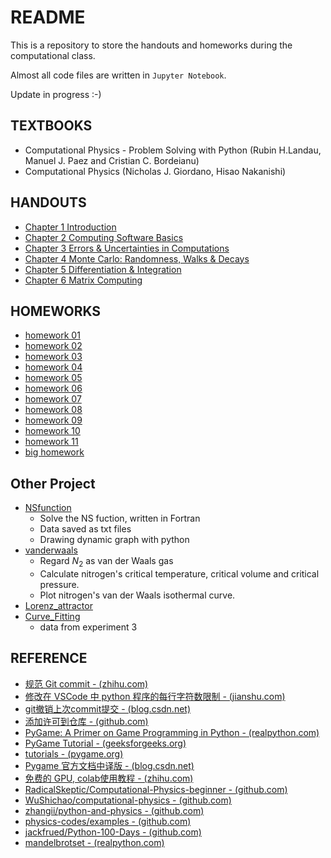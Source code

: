 # README

This is a repository to store the handouts and homeworks during the computational class.

Almost all code files are written in `Jupyter Notebook`.

Update in progress :-)

## TEXTBOOKS

- Computational Physics - Problem Solving with Python (Rubin H.Landau, Manuel J. Paez and Cristian C. Bordeianu)
- Computational Physics (Nicholas J. Giordano, Hisao Nakanishi)

## HANDOUTS

- [Chapter 1 Introduction](https://www.wolai.com/ipVk3gcUkud2YTKwZEPb7K)
- [Chapter 2 Computing Software Basics](https://www.wolai.com/xzAurnKH2wVNSgnKzZy6H4?theme=light)
- [Chapter 3 Errors & Uncertainties in Computations](https://www.wolai.com/6p6GyEXihCcttz8xr7MfMp)
- [Chapter 4 Monte Carlo: Randomness, Walks & Decays](https://www.wolai.com/qZM4YCFkrkUhDQdJs8YBMW)
- [Chapter 5 Differentiation & Integration](https://www.wolai.com/r9RV6B6a6MM8wVBNxS3Bbp)
- [Chapter 6 Matrix Computing](https://www.wolai.com/wyV54GDoiYBczC6Zys49zg)

## HOMEWORKS

- [homework 01](https://www.wolai.com/sWPQ6uNrg2wF3CyfoTwsSS)
- [homework 02](https://www.wolai.com/m8M5aMbg2Xd75VTZ2uWDwi)
- [homework 03](https://www.wolai.com/cAEEpV45BG7CS5SgqihbN9)
- [homework 04](https://www.wolai.com/66X8w6CfMompYeu7PyQaD3)
- [homework 05](https://www.wolai.com/wLet1geHqdf2sLnwnWsJGE)
- [homework 06](https://www.wolai.com/sPABBGABbG6eAePWwybbKq)
- [homework 07](https://www.wolai.com/8RBmtidm6EacLzpucbcxjA)
- [homework 08](https://www.wolai.com/2JV4BZ7ymTkrqLURSaPtwn)
- [homework 09](https://www.wolai.com/3B7WcS2kC5wYXCrusF3srJ)
- [homework 10](https://www.wolai.com/mAsXGirKouuk4jUpRdPcbv)
- [homework 11](https://www.wolai.com/di3C5FNWkYh8HUgoP27UAS)
- [big homework](https://www.wolai.com/ozBCbrPXLFMAR1BwQ6BqWZ)

## Other Project

- [NSfunction](./otherProject/NSfunction/)
  - Solve the NS fuction, written in Fortran
  - Data saved as txt files
  - Drawing dynamic graph with python
- [vanderwaals](./otherProject/vanderwaals/)
  - Regard $N_2$ as van der Waals gas
  - Calculate nitrogen's critical temperature, critical volume and critical pressure.
  - Plot nitrogen's van der Waals isothermal curve.
- [Lorenz_attractor](./otherProject/Lorenz_attractor/)
- [Curve_Fitting](./otherProject/Curve_Fitting/)
  - data from experiment 3

## REFERENCE

- [规范 Git commit - (zhihu.com)](https://zhuanlan.zhihu.com/p/182553920)
- [修改在 VSCode 中 python 程序的每行字符数限制 - (jianshu.com)](https://www.jianshu.com/p/dfa4c2ce71d6)
- [git撤销上次commit提交 - (blog.csdn.net)](https://blog.csdn.net/weixin_44953227/article/details/106387824)
- [添加许可到仓库 - (github.com)](https://docs.github.com/cn/communities/setting-up-your-project-for-healthy-contributions/adding-a-license-to-a-repository)
- [PyGame: A Primer on Game Programming in Python - (realpython.com)](https://realpython.com/pygame-a-primer/)
- [PyGame Tutorial - (geeksforgeeks.org)](https://www.geeksforgeeks.org/pygame-tutorial/)
- [tutorials - (pygame.org)](https://www.pygame.org/wiki/tutorials)
- [Pygame 官方文档中译版 - (blog.csdn.net)](https://blog.csdn.net/Enderman_xiaohei/article/details/87708373)
- [免费的 GPU, colab使用教程 - (zhihu.com)](https://zhuanlan.zhihu.com/p/149233850)
- [RadicalSkeptic/Computational-Physics-beginner - (github.com)](https://github.com/RadicalSkeptic/Computational-Physics-beginner)
- [WuShichao/computational-physics - (github.com)](https://github.com/WuShichao/computational-physics)
- [zhangii/python-and-physics - (github.com)](https://github.com/zhangii/python-and-physics)
- [physics-codes/examples - (github.com)](https://github.com/physics-codes/examples)
- [jackfrued/Python-100-Days - (github.com)](https://github.com/jackfrued/Python-100-Days)
- [mandelbrotset - (realpython.com)](https://realpython.com/mandelbrot-set-python/)
